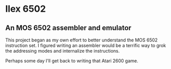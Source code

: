 # Ilex 6502
## An MOS 6502 assembler and emulator

This project began as my own effort to better understand the MOS 6502 instruction set. I figured writing an assembler would be a terrific way to grok the addressing modes and internalize the instructions.

Perhaps some day I'll get back to writing that Atari 2600 game.


